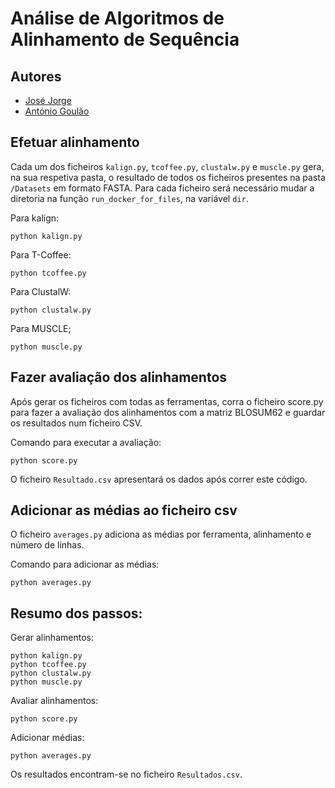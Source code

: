 # Análise de Algoritmos de Alinhamento de Sequência

## Autores

- [José Jorge](https://github.com/JoseJorge2000)
- [António Goulão](https://github.com/Agoulao)

## Efetuar alinhamento
Cada um dos ficheiros `kalign.py`, `tcoffee.py`, `clustalw.py` e `muscle.py` gera, na sua respetiva pasta, o resultado de todos os ficheiros presentes na pasta `/Datasets` em formato FASTA.
Para cada ficheiro será necessário mudar a diretoria na função `run_docker_for_files`, na variável `dir`.

Para kalign:
```
python kalign.py
```
Para T-Coffee:
```
python tcoffee.py
```
Para ClustalW:
```
python clustalw.py
```
Para MUSCLE;
```
python muscle.py
```
## Fazer avaliação dos alinhamentos
Após gerar os ficheiros com todas as ferramentas, corra o ficheiro score.py para fazer a avaliação dos alinhamentos com a matriz BLOSUM62 e guardar os resultados num ficheiro CSV.

Comando para executar a avaliação:
```
python score.py
```
O ficheiro `Resultado.csv` apresentará os dados após correr este código.

## Adicionar as médias ao ficheiro csv
O ficheiro `averages.py` adiciona as médias por ferramenta, alinhamento e número de linhas.

Comando para adicionar as médias:
```
python averages.py
```

## Resumo dos passos:
Gerar alinhamentos:
```
python kalign.py
python tcoffee.py
python clustalw.py
python muscle.py
```
Avaliar alinhamentos:
```
python score.py
```

Adicionar médias:
```
python averages.py
```

Os resultados encontram-se no ficheiro `Resultados.csv`.
